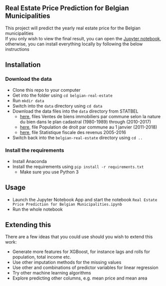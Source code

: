Real Estate Price Prediction for Belgian Municipalities
-----------------------

This project will predict the yearly real estate price for the Belgian municipalities<br>
If you only wish to view the final result, you can open the [Jupyter notebook](https://github.com/alexbraila/belgian-real-estate/blob/master/Real%20Estate%20Price%20Prediction%20for%20Belgian%20Municipalities.ipynb), otherwise, you can install everything locally by following the below instructions

Installation
----------------------

### Download the data

* Clone this repo to your computer
* Get into the folder using `cd belgian-real-estate`
* Run `mkdir data`
* Switch into the `data` directory using `cd data`
* Download the data files into the `data` directory from STATBEL
   	* [here](https://statbel.fgov.be/fr/open-data?category=66), files Ventes de biens immobiliers par commune selon la nature du bien dans le plan cadastral (1980-1989) through (2010-2017)
	* [here](https://statbel.fgov.be/fr/themes/population/structure-de-la-population#figures), file Population de droit par commune au 1 janvier (2011-2018)
    * [here](https://statbel.fgov.be/fr/open-data?category=178), file Statistique fiscale des revenus 2005-2016
* Switch back into the `belgian-real-estate` directory using `cd ..`

### Install the requirements
 
* Install Anaconda
* Install the requirements using `pip install -r requirements.txt`
    * Make sure you use Python 3

Usage
-----------------------

* Launch the Jupyter Notebook App and start the notebook `Real Estate Price Prediction for Belgian Municipalities.ipynb`
* Run the whole notebook

Extending this
-----------------------

There are a few ideas that you could use should you wish to extend this work:
* Generate more features for XGBoost, for instance lags and rolls for population, total income etc.
* Use other imputation methods for the missing values
* Use other and combinations of predictor variables for linear regression
* Try other machine learning algorithms
* Explore predicting other columns, e.g. mean price and mean area
